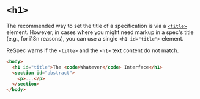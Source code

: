 # `<h1>`

The recommended way to set the title of a specification is via a [`<title>`](title) element. However, in cases where you might need markup in a spec's title (e.g., for i18n reasons), you can use a single `<h1 id="title">` element.

ReSpec warns if the `<title>` and the `<h1>` text content do not match.


```html "example": "Using h1 as specification title."
<body>
  <h1 id="title">The <code>Whatever</code> Interface</h1>
  <section id="abstract">
    <p>...</p>
  </section>
</body>
```
